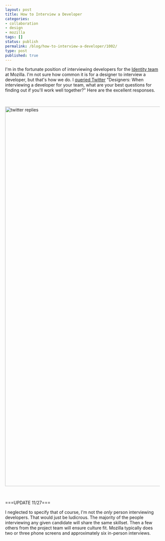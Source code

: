 ```yaml
---
layout: post
title: How to Interview a Developer
categories:
- collaboration
- design
- mozilla
tags: []
status: publish
permalink: /blog/how-to-interview-a-developer/1002/
type: post
published: true
---
```

I'm in the fortunate position of interviewing developers for the <a title="Code Talks and Designers Don’t Speak the Language" href="http://identity.mozilla.com/" target="_blank">Identity team</a> at Mozilla. I'm not sure how common it is for a designer to interview a developer, but that's how we do. I <a title="twitter status" href="https://twitter.com/skinny/status/266233924286550016">queried Twitter</a> "Designers: When interviewing a developer for your team, what are your best questions for finding out if you'll work well together?" Here are the excellent responses.

&nbsp;

<a href="http://skinnywhitegirl.com/blog/wp-content/uploads/2012/11/interviewing-devs.png"><img class="alignnone size-full wp-image-1004" title="interviewing-devs" src="http://skinnywhitegirl.com/blog/wp-content/uploads/2012/11/interviewing-devs.png" alt="twitter replies" width="511" height="1235" /></a>

&nbsp;

===UPDATE 11/27===

I neglected to specify that of course, I'm not the *only* person interviewing developers. That would just be ludicrous. The majority of the people interviewing any given candidate will share the same skillset. Then a few others from the project team will ensure culture fit. Mozilla typically does two or three phone screens and approximately six in-person interviews.
